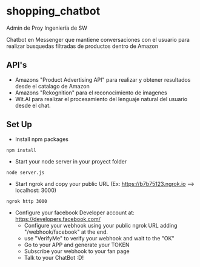 # shopping_chatbot
Admin de Proy Ingeniería de SW

Chatbot en Messenger que mantiene conversaciones con el usuario para realizar busquedas filtradas de productos dentro de Amazon  

## API's
- Amazons "Product Advertising API" para realizar y obtener resultados desde el catalago de Amazon
- Amazons "Rekognition" para el reconocimiento de imagenes
- Wit.AI para realizar el procesamiento del lenguaje natural del usuario desde el chat.

## Set Up
- Install npm packages
```
npm install
```

- Start your node server in your proyect folder
```
node server.js
```
- Start ngrok and copy your public URL (Ex: https://b7b75123.ngrok.io --> localhost: 3000)
```
ngrok http 3000
```
- Configure your facebook Developer account at: https://developers.facebook.com/
    - Configure your webhook using your public ngrok URL adding "/webhook/facebook" at the end.
    - use "VerifyMe" to verify your webhook and wait to the "OK"
    - Go to your APP and generate your TOKEN
    - Subscribe your webhook to your fan page
    - Talk to your ChatBot :D!



